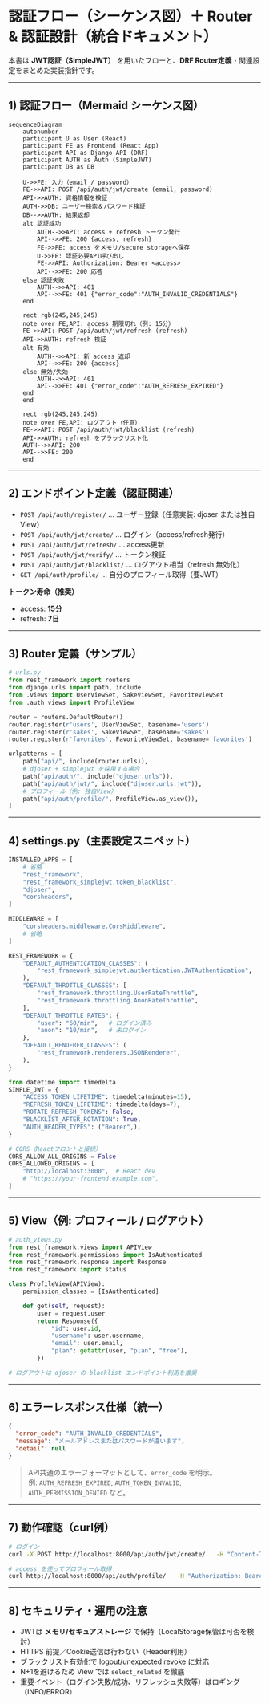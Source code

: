 # 認証フロー（シーケンス図）＋ Router & 認証設計（統合ドキュメント）

本書は **JWT認証（SimpleJWT）** を用いたフローと、**DRF Router定義**・関連設定をまとめた実装指針です。

---

## 1) 認証フロー（Mermaid シーケンス図）

```mermaid
sequenceDiagram
    autonumber
    participant U as User (React)
    participant FE as Frontend (React App)
    participant API as Django API (DRF)
    participant AUTH as Auth (SimpleJWT)
    participant DB as DB

    U->>FE: 入力（email / password）
    FE->>API: POST /api/auth/jwt/create (email, password)
    API->>AUTH: 資格情報を検証
    AUTH->>DB: ユーザー検索＆パスワード検証
    DB-->>AUTH: 結果返却
    alt 認証成功
        AUTH-->>API: access + refresh トークン発行
        API-->>FE: 200 {access, refresh}
        FE->>FE: access をメモリ/secure storageへ保存
        U->>FE: 認証必要API呼び出し
        FE->>API: Authorization: Bearer <access>
        API-->>FE: 200 応答
    else 認証失敗
        AUTH-->>API: 401
        API-->>FE: 401 {"error_code":"AUTH_INVALID_CREDENTIALS"}
    end

    rect rgb(245,245,245)
    note over FE,API: access 期限切れ（例: 15分）
    FE->>API: POST /api/auth/jwt/refresh (refresh)
    API->>AUTH: refresh 検証
    alt 有効
        AUTH-->>API: 新 access 返却
        API-->>FE: 200 {access}
    else 無効/失効
        AUTH-->>API: 401
        API-->>FE: 401 {"error_code":"AUTH_REFRESH_EXPIRED"}
    end
    end

    rect rgb(245,245,245)
    note over FE,API: ログアウト（任意）
    FE->>API: POST /api/auth/jwt/blacklist (refresh)
    API->>AUTH: refresh をブラックリスト化
    AUTH-->>API: 200
    API-->>FE: 200
    end
```

---

## 2) エンドポイント定義（認証関連）

- `POST /api/auth/register/` … ユーザー登録（任意実装: djoser または独自View）
- `POST /api/auth/jwt/create/` … ログイン（access/refresh発行）
- `POST /api/auth/jwt/refresh/` … access更新
- `POST /api/auth/jwt/verify/` … トークン検証
- `POST /api/auth/jwt/blacklist/` … ログアウト相当（refresh 無効化）
- `GET /api/auth/profile/` … 自分のプロフィール取得（要JWT）

**トークン寿命（推奨）**  
- access: **15分**
- refresh: **7日**

---

## 3) Router 定義（サンプル）

```python
# urls.py
from rest_framework import routers
from django.urls import path, include
from .views import UserViewSet, SakeViewSet, FavoriteViewSet
from .auth_views import ProfileView

router = routers.DefaultRouter()
router.register(r'users', UserViewSet, basename='users')
router.register(r'sakes', SakeViewSet, basename='sakes')
router.register(r'favorites', FavoriteViewSet, basename='favorites')

urlpatterns = [
    path("api/", include(router.urls)),
    # djoser + simplejwt を採用する場合
    path("api/auth/", include("djoser.urls")),
    path("api/auth/jwt/", include("djoser.urls.jwt")),
    # プロフィール（例: 独自View）
    path("api/auth/profile/", ProfileView.as_view()),
]
```

---

## 4) settings.py（主要設定スニペット）

```python
INSTALLED_APPS = [
    # 省略
    "rest_framework",
    "rest_framework_simplejwt.token_blacklist",
    "djoser",
    "corsheaders",
]

MIDDLEWARE = [
    "corsheaders.middleware.CorsMiddleware",
    # 省略
]

REST_FRAMEWORK = {
    "DEFAULT_AUTHENTICATION_CLASSES": (
        "rest_framework_simplejwt.authentication.JWTAuthentication",
    ),
    "DEFAULT_THROTTLE_CLASSES": [
        "rest_framework.throttling.UserRateThrottle",
        "rest_framework.throttling.AnonRateThrottle",
    ],
    "DEFAULT_THROTTLE_RATES": {
        "user": "60/min",   # ログイン済み
        "anon": "10/min",   # 未ログイン
    },
    "DEFAULT_RENDERER_CLASSES": (
        "rest_framework.renderers.JSONRenderer",
    ),
}

from datetime import timedelta
SIMPLE_JWT = {
    "ACCESS_TOKEN_LIFETIME": timedelta(minutes=15),
    "REFRESH_TOKEN_LIFETIME": timedelta(days=7),
    "ROTATE_REFRESH_TOKENS": False,
    "BLACKLIST_AFTER_ROTATION": True,
    "AUTH_HEADER_TYPES": ("Bearer",),
}

# CORS（Reactフロントと接続）
CORS_ALLOW_ALL_ORIGINS = False
CORS_ALLOWED_ORIGINS = [
    "http://localhost:3000",  # React dev
    # "https://your-frontend.example.com",
]
```

---

## 5) View（例: プロフィール / ログアウト）

```python
# auth_views.py
from rest_framework.views import APIView
from rest_framework.permissions import IsAuthenticated
from rest_framework.response import Response
from rest_framework import status

class ProfileView(APIView):
    permission_classes = [IsAuthenticated]

    def get(self, request):
        user = request.user
        return Response({
            "id": user.id,
            "username": user.username,
            "email": user.email,
            "plan": getattr(user, "plan", "free"),
        })

# ログアウトは djoser の blacklist エンドポイント利用を推奨
```

---

## 6) エラーレスポンス仕様（統一）

```json
{
  "error_code": "AUTH_INVALID_CREDENTIALS",
  "message": "メールアドレスまたはパスワードが違います",
  "detail": null
}
```

> API共通のエラーフォーマットとして、`error_code` を明示。  
> 例: `AUTH_REFRESH_EXPIRED`, `AUTH_TOKEN_INVALID`, `AUTH_PERMISSION_DENIED` など。

---

## 7) 動作確認（curl例）

```bash
# ログイン
curl -X POST http://localhost:8000/api/auth/jwt/create/   -H "Content-Type: application/json"   -d '{"email":"user@example.com","password":"pass"}'

# access を使ってプロフィール取得
curl http://localhost:8000/api/auth/profile/   -H "Authorization: Bearer <ACCESS_TOKEN>"
```

---

## 8) セキュリティ・運用の注意

- JWTは **メモリ/セキュアストレージ** で保持（LocalStorage保管は可否を検討）
- HTTPS 前提／Cookie送信は行わない（Header利用）
- ブラックリスト有効化で logout/unexpected revoke に対応
- N+1を避けるため View では `select_related` を徹底
- 重要イベント（ログイン失敗/成功、リフレッシュ失敗等）はロギング（INFO/ERROR）
